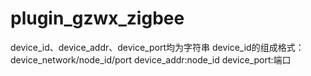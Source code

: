 plugin_gzwx_zigbee
==================


device_id、device_addr、device_port均为字符串
device_id的组成格式：device_network/node_id/port
device_addr:node_id
device_port:端口